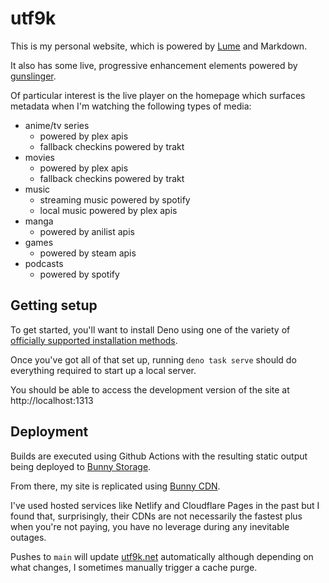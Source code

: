 # utf9k

This is my personal website, which is powered by [Lume](https://github.com/lumeland/lume) and Markdown.

It also has some live, progressive enhancement elements powered by [gunslinger](https://github.com/marcus-crane/gunslinger).

Of particular interest is the live player on the homepage which surfaces metadata when I'm watching the following types of media:

* anime/tv series
  * powered by plex apis
  * fallback checkins powered by trakt
* movies
  * powered by plex apis
  * fallback checkins powered by trakt
* music
  * streaming music powered by spotify
  * local music powered by plex apis
* manga
  * powered by anilist apis
* games
  * powered by steam apis
* podcasts
  * powered by spotify

## Getting setup

To get started, you'll want to install Deno using one of the variety of [officially supported installation methods](https://github.com/lumeland/lume).

Once you've got all of that set up, running `deno task serve` should do everything required to start up a local server.

You should be able to access the development version of the site at http://localhost:1313

## Deployment

Builds are executed using Github Actions with the resulting static output being deployed to [Bunny Storage](https://bunny.net/storage/).

From there, my site is replicated using [Bunny CDN](https://bunny.net/cdn/).

I've used hosted services like Netlify and Cloudflare Pages in the past but I found that, surprisingly, their CDNs are not necessarily the fastest plus when you're not paying, you have no leverage during any inevitable outages.

Pushes to `main` will update [utf9k.net](https://utf9k.net) automatically although depending on what changes, I sometimes manually trigger a cache purge.
